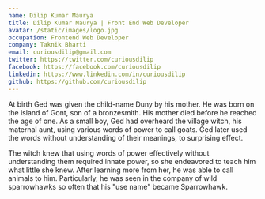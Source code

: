 ```yaml
---
name: Dilip Kumar Maurya
title: Dilip Kumar Maurya | Front End Web Developer
avatar: /static/images/logo.jpg
occupation: Frontend Web Developer
company: Taknik Bharti
email: curiousdilip@gmail.com
twitter: https://twitter.com/curiousdilip
facebook: https://facebook.com/curiousdilip
linkedin: https://www.linkedin.com/in/curiousdilip
github: https://github.com/curiousdilip
---
```


At birth Ged was given the child-name Duny by his mother. He was born on the island of Gont, son of a bronzesmith. His mother died before he reached the age of one. As a small boy, Ged had overheard the village witch, his maternal aunt, using various words of power to call goats. Ged later used the words without understanding of their meanings, to surprising effect.

The witch knew that using words of power effectively without understanding them required innate power, so she endeavored to teach him what little she knew. After learning more from her, he was able to call animals to him. Particularly, he was seen in the company of wild sparrowhawks so often that his "use name" became Sparrowhawk.
